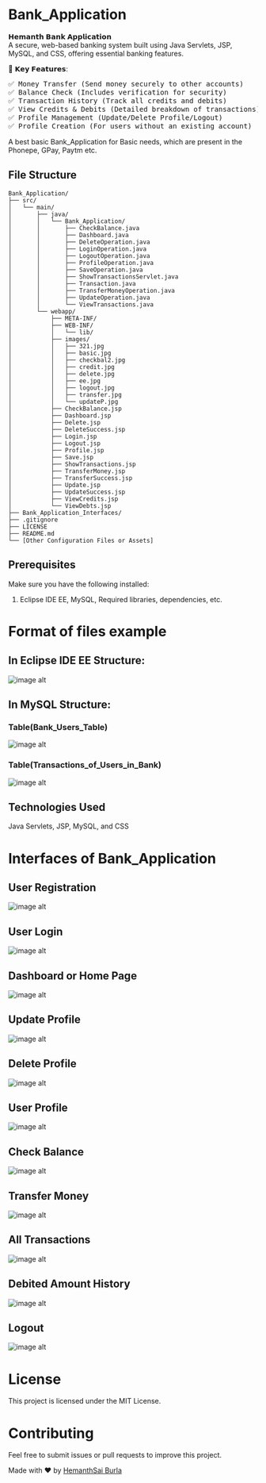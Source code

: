 # Bank_Application
𝗛𝗲𝗺𝗮𝗻𝘁𝗵 𝗕𝗮𝗻𝗸 𝗔𝗽𝗽𝗹𝗶𝗰𝗮𝘁𝗶𝗼𝗻  
A secure, web-based banking system built using Java Servlets, JSP, MySQL, and CSS, offering essential banking features.

🌟 𝗞𝗲𝘆 𝗙𝗲𝗮𝘁𝘂𝗿𝗲𝘀:  
<pre>
✅ Money Transfer (Send money securely to other accounts)
✅ Balance Check (Includes verification for security)
✅ Transaction History (Track all credits and debits)
✅ View Credits & Debits (Detailed breakdown of transactions)
✅ Profile Management (Update/Delete Profile/Logout)
✅ Profile Creation (For users without an existing account)
</pre>

A best basic Bank_Application for Basic needs, which are present in the Phonepe, GPay, Paytm etc.

## File Structure
```
Bank_Application/
├── src/
│   └── main/
│       ├── java/
│       │   └── Bank_Application/
│       │       ├── CheckBalance.java  
│       │       ├── Dashboard.java  
│       │       ├── DeleteOperation.java  
│       │       ├── LoginOperation.java  
│       │       ├── LogoutOperation.java  
│       │       ├── ProfileOperation.java  
│       │       ├── SaveOperation.java  
│       │       ├── ShowTransactionsServlet.java  
│       │       ├── Transaction.java  
│       │       ├── TransferMoneyOperation.java  
│       │       ├── UpdateOperation.java  
│       │       └── ViewTransactions.java  
│       └── webapp/
│           ├── META-INF/
│           ├── WEB-INF/
│           │   └── lib/  
│           ├── images/
│           │   ├── 321.jpg  
│           │   ├── basic.jpg  
│           │   ├── checkbal2.jpg  
│           │   ├── credit.jpg  
│           │   ├── delete.jpg  
│           │   ├── ee.jpg  
│           │   ├── logout.jpg  
│           │   ├── transfer.jpg  
│           │   └── updateP.jpg  
│           ├── CheckBalance.jsp  
│           ├── Dashboard.jsp  
│           ├── Delete.jsp  
│           ├── DeleteSuccess.jsp  
│           ├── Login.jsp  
│           ├── Logout.jsp  
│           ├── Profile.jsp  
│           ├── Save.jsp  
│           ├── ShowTransactions.jsp  
│           ├── TransferMoney.jsp  
│           ├── TransferSuccess.jsp  
│           ├── Update.jsp  
│           ├── UpdateSuccess.jsp  
│           ├── ViewCredits.jsp  
│           └── ViewDebts.jsp  
├── Bank_Application_Interfaces/  
├── .gitignore  
├── LICENSE  
├── README.md
└── [Other Configuration Files or Assets]
```
## Prerequisites
Make sure you have the following installed:
1. Eclipse IDE EE, MySQL, Required libraries, dependencies, etc.

# Format of files example
## In Eclipse IDE EE Structure:
![image alt](https://github.com/HemanthsaiBurla/Bank_Application/blob/main/Bank_Application_Interfaces/Files_Info.png)

## In MySQL Structure:
### Table(Bank_Users_Table)
![image alt](https://github.com/HemanthsaiBurla/Bank_Application/blob/main/Bank_Application_Interfaces/Bank_Users_Table.png)
### Table(Transactions_of_Users_in_Bank)
![image alt](https://github.com/HemanthsaiBurla/Bank_Application/blob/main/Bank_Application_Interfaces/Transactions_OF_Users_in_bank.png)

## Technologies Used
Java Servlets, JSP, MySQL, and CSS

# Interfaces of Bank_Application
## User Registration
![image alt](https://github.com/HemanthsaiBurla/Bank_Application/blob/main/Bank_Application_Interfaces/Uset_Registration.png)

## User Login
![image alt](https://github.com/HemanthsaiBurla/Bank_Application/blob/main/Bank_Application_Interfaces/LogIn.png)

## Dashboard or Home Page
![image alt](https://github.com/HemanthsaiBurla/Bank_Application/blob/main/Bank_Application_Interfaces/Dash_Board(Home_Page).png)

## Update Profile
![image alt](https://github.com/HemanthsaiBurla/Bank_Application/blob/main/Bank_Application_Interfaces/Update_Profile.png)

## Delete Profile
![image alt](https://github.com/HemanthsaiBurla/Bank_Application/blob/main/Bank_Application_Interfaces/Delete_Profile.png)

## User Profile
![image alt](https://github.com/HemanthsaiBurla/Bank_Application/blob/main/Bank_Application_Interfaces/Profile.png)

## Check Balance
![image alt](https://github.com/HemanthsaiBurla/Bank_Application/blob/main/Bank_Application_Interfaces/Check_Balance.png)

## Transfer Money 
![image alt](https://github.com/HemanthsaiBurla/Bank_Application/blob/main/Bank_Application_Interfaces/Transfer_Money.png)

## All Transactions
![image alt](https://github.com/HemanthsaiBurla/Bank_Application/blob/main/Bank_Application_Interfaces/Transaction_History.png)

## Debited Amount History
![image alt](https://github.com/HemanthsaiBurla/Bank_Application/blob/main/Bank_Application_Interfaces/Debts.png)

## Logout 
![image alt](https://github.com/HemanthsaiBurla/Bank_Application/blob/main/Bank_Application_Interfaces/Logout.png)

# License
 
 This project is licensed under the MIT License.
 
# Contributing
 
 Feel free to submit issues or pull requests to improve this project.
 
 Made with ❤️ by [HemanthSai Burla](https://www.linkedin.com/in/hemanthsaiburla/)







